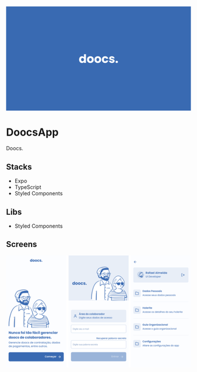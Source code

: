 ![App Cover](.github/cover.png)

# DoocsApp

Doocs.

## Stacks

- Expo
- TypeScript
- Styled Components

## Libs

- Styled Components

## Screens

![App Screenshot](.github/screens.png)